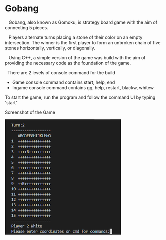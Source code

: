 # Gobang
&nbsp;&nbsp; Gobang, also known as Gomoku, is strategy board game with the aim of connecting 5 pieces. 

&nbsp;&nbsp; Players alternate turns placing a stone of their color on an empty intersection. The winner is the first player to form an unbroken chain of five stones horizontally, vertically, or diagonally. 

&nbsp;&nbsp; Using C++, a simple version of the game was build with the aim of providing the necessary code as the foundation of the game. 

&nbsp;&nbsp;There are 2 levels of console command for the build
- Game console command contains start, help, end
- Ingame console command contains gg, help, restart, blackw, whitew

To start the game, run the program and follow the command UI by typing 'start'

Screenshot of the Game

![alt tag](https://github.com/jimmyhuang007/Gobang/blob/master/Screenshot.PNG) 
